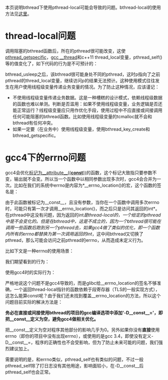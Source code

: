 本页说明bthread下使用pthread-local可能会导致的问题。bthread-local的使用方法见[这里](http://wiki.baidu.com/pages/viewpage.action?pageId=213828715#id-创建和设置Server-bthread-local)。

# thread-local问题

调用阻塞的bthread函数后，所在的pthread很可能改变，这使[pthread_getspecific](http://linux.die.net/man/3/pthread_getspecific)，[gcc
__thread](https://gcc.gnu.org/onlinedocs/gcc-4.2.4/gcc/Thread_002dLocal.html)和c++11
thread_local变量，pthread_self()等的值变化了，如下代码的行为是不可预计的：

bthread_usleep之后，该bthread很可能身处不同的pthread，这时p指向了之前pthread的thread_local变量，继续访问p的结果无法预计。这种使用模式往往发生在用户使用线程级变量传递业务变量的情况。为了防止这种情况，应该谨记：

- 不使用线程级变量传递业务数据。这是一种槽糕的设计模式，依赖线程级数据的函数也难以单测。判断是否滥用：如果不使用线程级变量，业务逻辑是否还能正常运行？线程级变量应只用作优化手段，使用过程中不应直接或间接调用任何可能阻塞的bthread函数。比如使用线程级变量的tcmalloc就不会和bthread有任何冲突。
- 如果一定要（在业务中）使用线程级变量，使用bthread_key_create和bthread_getspecific。

# gcc4下的errno问题

gcc4会优化[标记为__attribute__((__const__))](https://gcc.gnu.org/onlinedocs/gcc/Function-Attributes.html#index-g_t_0040code_007bconst_007d-function-attribute-2958)的函数，这个标记大致指只要参数不变，输出就不会变。所以当一个函数中以相同参数出现多次时，gcc4会合并为一次。比如在我们的系统中errno是内容为*__errno_location()的宏，这个函数的签名是：

由于此函数被标记为__const__，且没有参数，当你在一个函数中调用多次errno时，可能只有第一次才调用__errno_location()，而之后只是访问其返回的int*。在pthread中这没有问题，因为返回的int*是thread-local的，一个给定的pthread中是不会变化的。但是在bthread中，这是不成立的，因为一个bthread很可能在调用一些函数后跑到另一个pthread去，如果gcc4做了类似的优化，即一个函数内所有的errno都替换为第一次调用返回的int*，这中间bthread又切换了pthread，那么可能会访问之前pthread的errno，从而造成未定义行为。

比如下文是一种errno的使用场景：

我们期望看到的行为：

使用gcc4时的实际行为：

严格地说这个问题不是gcc4导致的，而是glibc给__errno_location的签名不够准确，一个返回thread-local指针的函数依赖于段寄存器（TLS的一般实现方式），这怎么能算const呢？由于我们还未找到覆盖__errno_location的方法，所以这个问题目前实际的解决方法是：

**务必在直接或间接使用bthread的项目的gcc编译选项中添加'-D__const__='，即把__const__定义为空，避免gcc4做相关优化。**

把__const__定义为空对程序其他部分的影响几乎为0。另外如果你没有**直接**使用errno（即你的项目中没有出现errno），或使用的是gcc
3.4，即使没有定义-D__const__=，程序的正确性也不会受影响，但为了防止未来可能的问题，我们强烈建议加上。

需要说明的是，和errno类似，pthread_self也有类似的问题，不过一般pthread_self除了打日志没有其他用途，影响面较小，在-D__const__后pthread_self也会正常。
